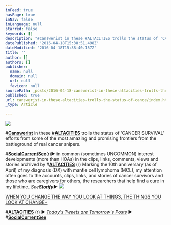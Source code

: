 ```yaml
---
inFeed: true
hasPage: true
inNav: false
inLanguage: null
starred: false
keywords: []
description: "#Canswerist in these #ALTACITIES trolls the status of 'CANCER SURVIVAL' efforts from some of the most amazing and promising frontiers from the battleground of real cancer snipers."
datePublished: '2016-04-18T15:38:51.498Z'
dateModified: '2016-04-18T15:38:40.157Z'
title: ''
author: []
authors: []
publisher:
  name: null
  domain: null
  url: null
  favicon: null
sourcePath: _posts/2016-04-18-canswerist-in-these-altacities-trolls-the-status-of-cance.md
published: true
url: canswerist-in-these-altacities-trolls-the-status-of-cance/index.html
_type: Article

---
```

![](https://the-grid-user-content.s3-us-west-2.amazonaws.com/b5385703-b68a-4206-a093-8d656d180a6b.png)

\#**[Canswerist][0]** in these \#[**ALTACITIES**][1] trolls the status of 'CANCER SURVIVAL' efforts from some of the most amazing and promising frontiers from the battleground of real cancer snipers.

\#**[SocialCurrentSee][2]**(r)▶ in common (sometimes UNCOMMON) interest developments (more than HOAs) in the clips, links, comments, views and stories archived by \#[**ALTACITIES**][1] (r) Marking the 10th anniversary (as of April) of my diagnosis (DX) with mantle cell lymphoma (MCL), my attention often goes to the accounts, clips, links, and stories of cancer survivors and those who are caregivers for others, the researchers that help find a cure in my lifetime. _See_**[_Storify_][3]**▶
![](https://the-grid-user-content.s3-us-west-2.amazonaws.com/2a4a2115-388c-43de-bd12-cd1876fc3d50.png)

​[WHEN YOU CHANGE THE WAY YOU LOOK AT THINGS, THE THINGS YOU LOOK AT CHANGE+ ][4]

​\#**[ALTACITIES][1]** (r) ▶ _[Today's Tweets are Tomorrow's Posts][5]_ ▶ \#**[SocialCurrentSee][2]**

[0]: http://canswerist.com/
[1]: http://altacities.com/
[2]: http://socialcurrentsee.com/
[3]: https://goo.gl/TFWbCL
[4]: http://browseonpurpose.com/
[5]: https://twitter.com/ALTALOMAN